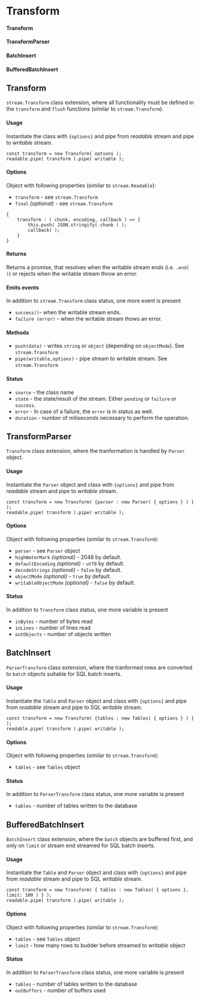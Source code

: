 # Transform

#### Transform

#### TransformParser

#### BatchInsert

#### BufferedBatchInsert

## Transform

`stream.Transform` class extension, where all functionality must be defined in the `transform` and `flush` functions (similar to `stream.Transform`).

#### Usage

Instantiate the class with `{options}` and pipe from _readable_ stream and pipe to _writable_ stream.

```
const transform = new Transform( options );
readable.pipe( transform ).pipe( writable );
```

#### Options

Object with following properties (similar to `stream.Readable`):

- `transform` - see `stream.Transform`
- `final` _(optional)_ - see `stream.Transform`

```
{
    transform : ( chunk, encoding, callback ) => {
        this.push( JSON.stringify( chunk ) );
        callback( );
    }
}
```

#### Returns

Returns a promise, that resolves when the writable stream ends (i.e. `.end( )`) or rejects when the writable stream throw an error.

#### Emits events

In addition to `stream.Transform` class status, one more event is present

- `success()`- when the writable stream ends.
- `failure (error)` - when the writable stream thows an error.

#### Methods

- `push(data)` - writes `string` or `object` (depending on `objectMode`). See `stream.Transform`
- `pipe(writable,options)` - pipe stream to writable stream. See `stream.Transform`

#### Status

- `source` - the class name
- `state` - the state/result of the stream. Either `pending` or `failure` or `success`.
- `error` - In case of a failure, the `error` is in status as well.
- `duration` - number of miliseconds necessary to perform the operation.

## TransformParser

`Transform` class extension, where the tranformation is handled by `Parser` object.

#### Usage

Instantiate the `Parser` object and class with `{options}` and pipe from _readable_ stream and pipe to _writable_ stream.

```
const transform = new Transform( {parser : new Parser( { options } ) } );
readable.pipe( transform ).pipe( writable );
```

#### Options

Object with following properties (similar to `stream.Transform`):

- `parser` - see `Parser` object
- `highWaterMark` _(optional)_ - 2048 by default.
- `defaultEncoding` _(optional)_ - `utf8` by default.
- `decodeStrings` _(optional)_ - `false` by default.
- `objectMode` _(optional)_ - `true` by default.
- `writableObjectMode` _(optional)_ - `false` by default.

#### Status

In addition to `Transform` class status, one more variable is present

- `inBytes` - number of bytes read
- `inLines` - number of lines read
- `outObjects` - number of objects written

## BatchInsert

`ParserTransform` class extension, where the tranformed rows are converted to `batch` objects suitable for SQL batch inserts.

#### Usage

Instantiate the `Table` and `Parser` object and class with `{options}` and pipe from _readable_ stream and pipe to SQL _writable_ stream.

```
const transform = new Transform( {tables : new Tables( { options } ) } );
readable.pipe( transform ).pipe( writable );
```

#### Options

Object with following properties (similar to `stream.Transform`):

- `tables` - see `Tables` object

#### Status

In addition to `ParserTransform` class status, one more variable is present

- `tables` - number of tables written to the database

## BufferedBatchInsert

`BatchInsert` class extension, where the `batch` objects are buffered first, and only on `limit` or stream end streamed for SQL batch inserts.

#### Usage

Instantiate the `Table` and `Parser` object and class with `{options}` and pipe from _readable_ stream and pipe to SQL _writable_ stream.

```
const transform = new Transform( { tables : new Tables( { options }, limit: 100 ) } );
readable.pipe( transform ).pipe( writable );
```

#### Options

Object with following properties (similar to `stream.Transform`):

- `tables` - see `Tables` object
- `limit` - how many rows to budder before streamed to _writable_ object

#### Status

In addition to `ParserTransform` class status, one more variable is present

- `tables` - number of tables written to the database
- `outBuffers` - number of buffers used
